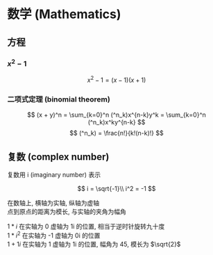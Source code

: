# 数学 (Mathematics)

## 方程

### $x^2 - 1$

$$
x^2 - 1 = (x - 1)(x + 1)
$$

### 二项式定理 (binomial theorem)

$$
(x + y)^n = \sum_{k=0}^n (^n_k)x^{n-k}y^k = \sum_{k=0}^n (^n_k)x^ky^{n-k}
$$
$$
(^n_k) = \frac{n!}{k!(n-k)!}
$$

## 复数 (complex number)

复数用 i (imaginary number) 表示

$$
i = \sqrt{-1}\\
i^2 = -1
$$

在数轴上, 横轴为实轴, 纵轴为虚轴  
点到原点的距离为模长, 与实轴的夹角为幅角

$1*i$ 在实轴为 0 虚轴为 1i 的位置, 相当于逆时针旋转九十度  
$1*i^2$ 在实轴为 -1 虚轴为 0i 的位置  
$1 + 1i$ 在实轴为 1 虚轴为 1i 的位置, 幅角为 45, 模长为 $\sqrt{2}$

